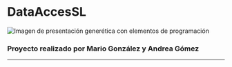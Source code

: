 # DataAccesSL
![Imagen de presentación generética con elementos de programación](https://www.mejorconweb.com/images/programacion-web-barcelona.jpg)
### Proyecto realizado por Mario González y Andrea Gómez
---
